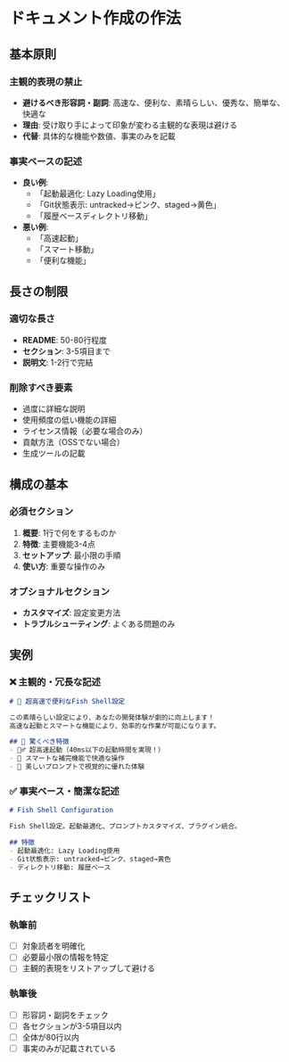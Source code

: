 # ドキュメント作成の作法

## 基本原則

### 主観的表現の禁止
- **避けるべき形容詞・副詞**: 高速な、便利な、素晴らしい、優秀な、簡単な、快適な
- **理由**: 受け取り手によって印象が変わる主観的な表現は避ける
- **代替**: 具体的な機能や数値、事実のみを記載

### 事実ベースの記述
- **良い例**: 
  - 「起動最適化: Lazy Loading使用」
  - 「Git状態表示: untracked→ピンク、staged→黄色」
  - 「履歴ベースディレクトリ移動」
- **悪い例**: 
  - 「高速起動」
  - 「スマート移動」
  - 「便利な機能」

## 長さの制限

### 適切な長さ
- **README**: 50-80行程度
- **セクション**: 3-5項目まで
- **説明文**: 1-2行で完結

### 削除すべき要素
- 過度に詳細な説明
- 使用頻度の低い機能の詳細
- ライセンス情報（必要な場合のみ）
- 貢献方法（OSSでない場合）
- 生成ツールの記載

## 構成の基本

### 必須セクション
1. **概要**: 1行で何をするものか
2. **特徴**: 主要機能3-4点
3. **セットアップ**: 最小限の手順
4. **使い方**: 重要な操作のみ

### オプショナルセクション
- **カスタマイズ**: 設定変更方法
- **トラブルシューティング**: よくある問題のみ

## 実例

### ❌ 主観的・冗長な記述
```markdown
# 🚀 超高速で便利なFish Shell設定

この素晴らしい設定により、あなたの開発体験が劇的に向上します！
高速な起動とスマートな機能により、効率的な作業が可能になります。

## 🌟 驚くべき特徴
- 🏃‍♂️ 超高速起動（40ms以下の起動時間を実現！）
- 🧠 スマートな補完機能で快適な操作
- 🎨 美しいプロンプトで視覚的に優れた体験
```

### ✅ 事実ベース・簡潔な記述
```markdown
# Fish Shell Configuration

Fish Shell設定。起動最適化、プロンプトカスタマイズ、プラグイン統合。

## 特徴
- 起動最適化: Lazy Loading使用
- Git状態表示: untracked→ピンク、staged→黄色
- ディレクトリ移動: 履歴ベース
```

## チェックリスト

### 執筆前
- [ ] 対象読者を明確化
- [ ] 必要最小限の情報を特定
- [ ] 主観的表現をリストアップして避ける

### 執筆後
- [ ] 形容詞・副詞をチェック
- [ ] 各セクションが3-5項目以内
- [ ] 全体が80行以内
- [ ] 事実のみが記載されている